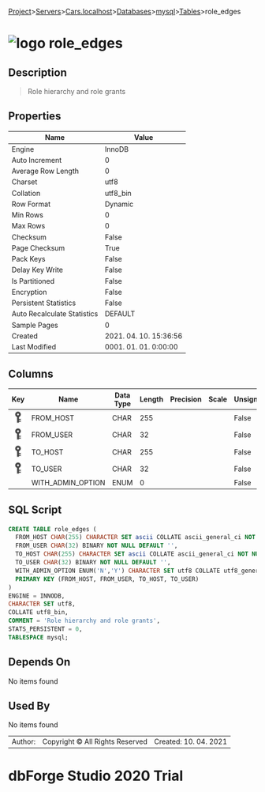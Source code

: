 [Project](../../../../../startpage.md)>[Servers](../../../../Servers.md)>[Cars.localhost](../../../Cars.localhost.md)>[Databases](../../Databases.md)>[mysql](../mysql.md)>[Tables](Tables.md)>role_edges


# ![logo](../../../../../Images/table64.svg) role_edges

## <a name="#Description"></a>Description
> Role hierarchy and role grants
## <a name="#Properties"></a>Properties
|Name|Value|
|---|---|
|Engine|InnoDB|
|Auto Increment|0|
|Average Row Length|0|
|Charset|utf8|
|Collation|utf8_bin|
|Row Format|Dynamic|
|Min Rows|0|
|Max Rows|0|
|Checksum|False|
|Page Checksum|True|
|Pack Keys|False|
|Delay Key Write|False|
|Is Partitioned|False|
|Encryption|False|
|Persistent Statistics|False|
|Auto Recalculate Statistics|DEFAULT|
|Sample Pages|0|
|Created|2021. 04. 10. 15:36:56|
|Last Modified|0001. 01. 01. 0:00:00|


## <a name="#Columns"></a>Columns
|Key|Name|Data Type|Length|Precision|Scale|Unsigned|Zerofill|Binary|Not Null|Auto Increment|Default|Virtual|Description|
|:---:|---|---|---|---|---|---|---|---|---|---|---|---|---|
|[![Primary Key ](../../../../../Images/primarykey.svg)](#Indexes)|FROM_HOST|CHAR|255|||False|False|False|True|False|''|False||
|[![Primary Key ](../../../../../Images/primarykey.svg)](#Indexes)|FROM_USER|CHAR|32|||False|False|True|True|False|''|False||
|[![Primary Key ](../../../../../Images/primarykey.svg)](#Indexes)|TO_HOST|CHAR|255|||False|False|False|True|False|''|False||
|[![Primary Key ](../../../../../Images/primarykey.svg)](#Indexes)|TO_USER|CHAR|32|||False|False|True|True|False|''|False||
||WITH_ADMIN_OPTION|ENUM|0|||False|False|False|True|False|'N'|False||

## <a name="#SqlScript"></a>SQL Script
```SQL
CREATE TABLE role_edges (
  FROM_HOST CHAR(255) CHARACTER SET ascii COLLATE ascii_general_ci NOT NULL DEFAULT '',
  FROM_USER CHAR(32) BINARY NOT NULL DEFAULT '',
  TO_HOST CHAR(255) CHARACTER SET ascii COLLATE ascii_general_ci NOT NULL DEFAULT '',
  TO_USER CHAR(32) BINARY NOT NULL DEFAULT '',
  WITH_ADMIN_OPTION ENUM('N','Y') CHARACTER SET utf8 COLLATE utf8_general_ci NOT NULL DEFAULT 'N',
  PRIMARY KEY (FROM_HOST, FROM_USER, TO_HOST, TO_USER)
)
ENGINE = INNODB,
CHARACTER SET utf8,
COLLATE utf8_bin,
COMMENT = 'Role hierarchy and role grants',
STATS_PERSISTENT = 0,
TABLESPACE mysql;
```

## <a name="#DependsOn"></a>Depends On
No items found

## <a name="#UsedBy"></a>Used By
No items found

||||
|---|---|---|
|Author: |Copyright © All Rights Reserved|Created: 10. 04. 2021|
# dbForge Studio 2020 Trial